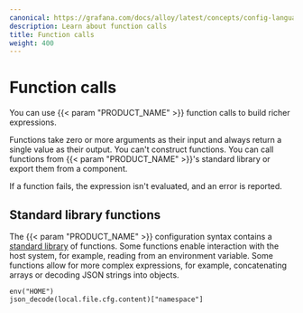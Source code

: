 ```yaml
---
canonical: https://grafana.com/docs/alloy/latest/concepts/config-language/expressions/function_calls/
description: Learn about function calls
title: Function calls
weight: 400
---
```


# Function calls

You can use {{< param "PRODUCT_NAME" >}} function calls to build richer expressions.

Functions take zero or more arguments as their input and always return a single value as their output.
You can't construct functions. You can call functions from {{< param "PRODUCT_NAME" >}}'s standard library or export them from a component.

If a function fails, the expression isn't evaluated, and an error is reported.

## Standard library functions

The {{< param "PRODUCT_NAME" >}} configuration syntax contains a [standard library][] of functions.
Some functions enable interaction with the host system, for example, reading from an environment variable.
Some functions allow for more complex expressions, for example, concatenating arrays or decoding JSON strings into objects.

```alloy
env("HOME")
json_decode(local.file.cfg.content)["namespace"]
```

[standard library]:../../../../reference/stdlib/
